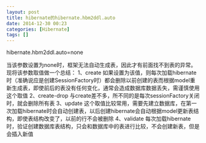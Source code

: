 ```yaml
---
layout: post
title: hibernate的hibernate.hbm2ddl.auto
date: 2014-12-30 00:23
categories: [Hibernate]
tags: []
---
```

hibernate.hbm2ddl.auto=none

当该参数设置为none时，框架无法自动生成表，因此才有前面找不到表的异常。现将该参数取值做一个总结：
1、create
如果设置为该值，则每次加载hibernate时（准确说应是创建SessionFactory时）都会删除以前创建的表而根据model重新生成表，即使前后的表没有任何变化，通常会造成数据库数据丢失，需谨慎使用这个取值
2、create-drop
与create差不多，所不同的是每次sessionFactory关闭时，就会删除所有表
3、update
这个取值比较常用，需要先建立数据库，在第一次加载hibernate时会自动创建表，以后创建hibernate会自动根据model更新表结构，即使表结构改变了，以前的行不会被删除
4、validate
每次加载hibernate时，验证创建数据库表结构，只会和数据库中的表进行比较，不会创建新表，但是会插入新值

